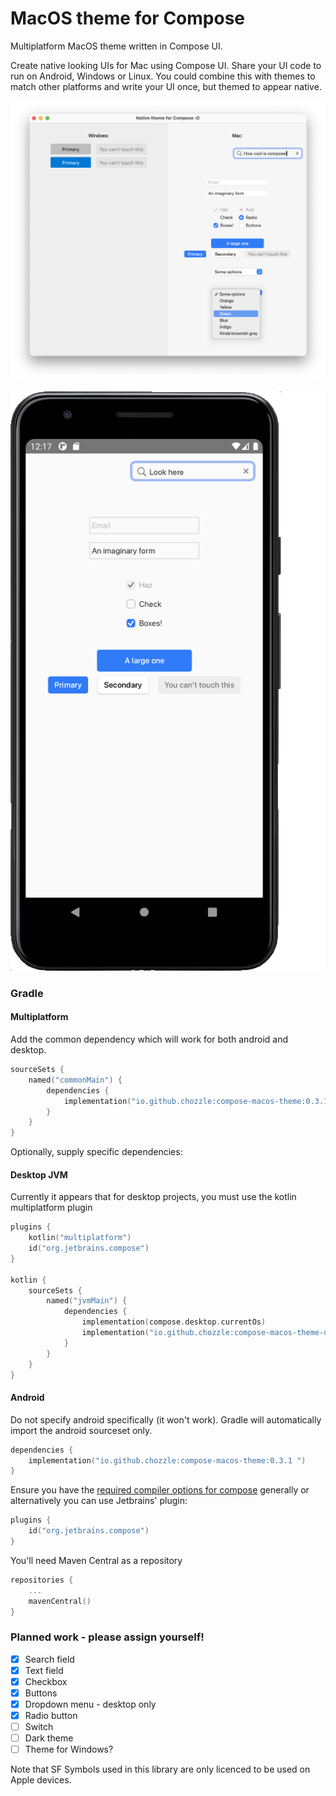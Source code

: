 # MacOS theme for Compose
Multiplatform MacOS theme written in Compose UI.

Create native looking UIs for Mac using Compose UI. Share your UI code to run on Android, Windows or Linux. 
You could combine this with themes to match other platforms and write your UI once, but themed to appear native.

![Desktop Example](screenshots/desktop.png)

![Android Example](screenshots/android.png)

### Gradle
#### Multiplatform
Add the common dependency which will work for both android and desktop.
```kotlin
sourceSets {
    named("commonMain") {
        dependencies {
            implementation("io.github.chozzle:compose-macos-theme:0.3.1")
        }
    }
}
```

Optionally, supply specific dependencies:

#### Desktop JVM
Currently it appears that for desktop projects, you must use the kotlin multiplatform plugin
```kotlin 
plugins {
    kotlin("multiplatform")
    id("org.jetbrains.compose")
}

kotlin {
    sourceSets {
        named("jvmMain") {
            dependencies {
                implementation(compose.desktop.currentOs)
                implementation("io.github.chozzle:compose-macos-theme-desktop:0.3.1")
            }
        }
    }
}
```

#### Android
Do not specify android specifically (it won't work). Gradle will automatically import the android sourceset only.
```kotlin 
dependencies {
    implementation("io.github.chozzle:compose-macos-theme:0.3.1 ")
}
```

Ensure you have the [required compiler options for compose](https://developer.android.com/jetpack/compose/setup#configure_gradle) generally 
or alternatively you can use Jetbrains' plugin:
```kotlin
plugins {
    id("org.jetbrains.compose")
}
```

You'll need Maven Central as a repository

```kotlin
repositories {
    ...
    mavenCentral()
}
```

### Planned work - please assign yourself!
- [x] Search field
- [x] Text field
- [x] Checkbox
- [x] Buttons
- [x] Dropdown menu - desktop only
- [x] Radio button
- [ ] Switch
- [ ] Dark theme
- [ ] Theme for Windows?

Note that SF Symbols used in this library are only licenced to be used on Apple devices.
